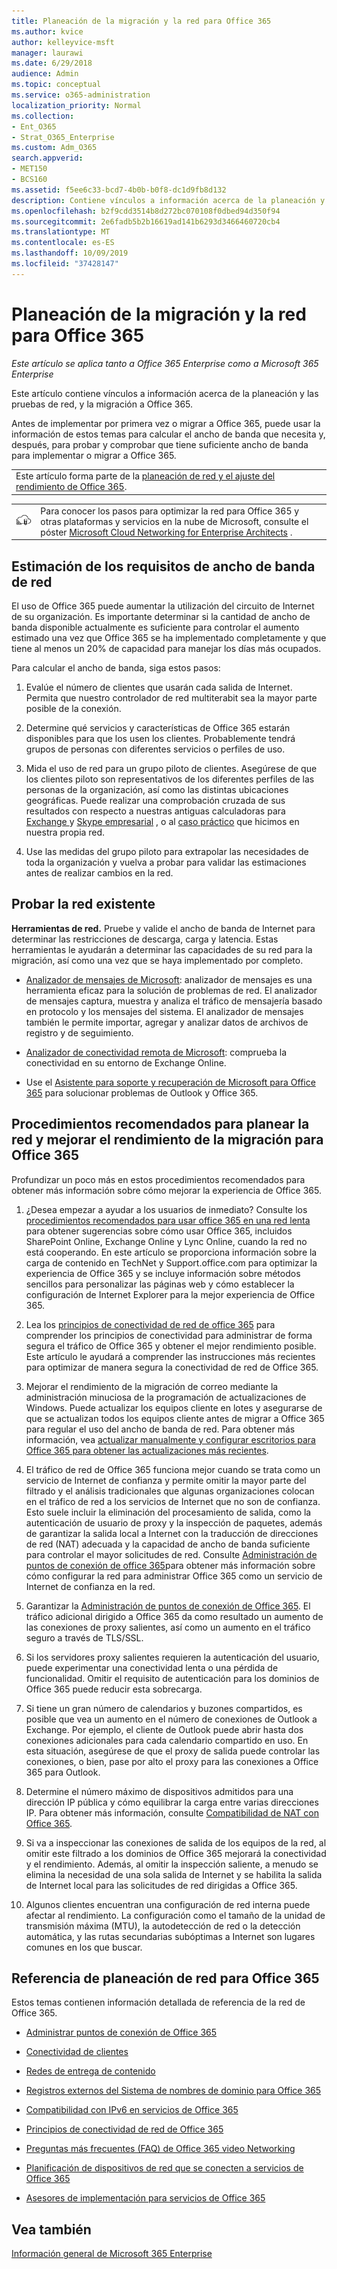 ```yaml
---
title: Planeación de la migración y la red para Office 365
ms.author: kvice
author: kelleyvice-msft
manager: laurawi
ms.date: 6/29/2018
audience: Admin
ms.topic: conceptual
ms.service: o365-administration
localization_priority: Normal
ms.collection:
- Ent_O365
- Strat_O365_Enterprise
ms.custom: Adm_O365
search.appverid:
- MET150
- BCS160
ms.assetid: f5ee6c33-bcd7-4b0b-b0f8-dc1d9fb8d132
description: Contiene vínculos a información acerca de la planeación y las pruebas de red, y la migración a Office 365.
ms.openlocfilehash: b2f9cdd3514b8d272bc070108f0dbed94d350f94
ms.sourcegitcommit: 2e6fadb5b2b16619ad141b6293d3466460720cb4
ms.translationtype: MT
ms.contentlocale: es-ES
ms.lasthandoff: 10/09/2019
ms.locfileid: "37428147"
---
```

# <a name="network-and-migration-planning-for-office-365"></a>Planeación de la migración y la red para Office 365

*Este artículo se aplica tanto a Office 365 Enterprise como a Microsoft 365 Enterprise*

Este artículo contiene vínculos a información acerca de la planeación y las pruebas de red, y la migración a Office 365.
  
Antes de implementar por primera vez o migrar a Office 365, puede usar la información de estos temas para calcular el ancho de banda que necesita y, después, para probar y comprobar que tiene suficiente ancho de banda para implementar o migrar a Office 365.

||
|:-----|
| Este artículo forma parte de la [planeación de red y el ajuste del rendimiento de Office 365](https://aka.ms/tune).|

|||
|:-----|:-----|
|![Consulte el póster Microsoft Cloud Networking for Enterprise Architects](media/3094be9f-2407-4fa5-896d-aa66ef7b9bb9.png)|Para conocer los pasos para optimizar la red para Office 365 y otras plataformas y servicios en la nube de Microsoft, consulte el póster [Microsoft Cloud Networking for Enterprise Architects](https://aka.ms/cloudarchnetworking) . |
   
## <a name="estimate-network-bandwidth-requirements"></a>Estimación de los requisitos de ancho de banda de red
<a name="EstimateBandwidthRequirements"> </a>

El uso de Office 365 puede aumentar la utilización del circuito de Internet de su organización. Es importante determinar si la cantidad de ancho de banda disponible actualmente es suficiente para controlar el aumento estimado una vez que Office 365 se ha implementado completamente y que tiene al menos un 20% de capacidad para manejar los días más ocupados.
  
Para calcular el ancho de banda, siga estos pasos:
  
1. Evalúe el número de clientes que usarán cada salida de Internet. Permita que nuestro controlador de red multiterabit sea la mayor parte posible de la conexión. 
    
2. Determine qué servicios y características de Office 365 estarán disponibles para que los usen los clientes. Probablemente tendrá grupos de personas con diferentes servicios o perfiles de uso.
    
3. Mida el uso de red para un grupo piloto de clientes. Asegúrese de que los clientes piloto son representativos de los diferentes perfiles de las personas de la organización, así como las distintas ubicaciones geográficas. Puede realizar una comprobación cruzada de sus resultados con respecto a nuestras antiguas calculadoras para [Exchange ](https://go.microsoft.com/fwlink/p/?LinkId=321550)y [Skype empresarial](https://go.microsoft.com/fwlink/p/?LinkId=321551) , o al [caso práctico](https://www.microsoft.com/itshowcase/Article/Content/631/Optimizing-network-performance-for-Microsoft-Office-365) que hicimos en nuestra propia red. 
    
4. Use las medidas del grupo piloto para extrapolar las necesidades de toda la organización y vuelva a probar para validar las estimaciones antes de realizar cambios en la red.
    
## <a name="test-your-existing-network"></a>Probar la red existente
<a name="calculators"> </a>

 **Herramientas de red.** Pruebe y valide el ancho de banda de Internet para determinar las restricciones de descarga, carga y latencia. Estas herramientas le ayudarán a determinar las capacidades de su red para la migración, así como una vez que se haya implementado por completo. 
  
- [Analizador de mensajes de Microsoft](https://technet.microsoft.com/library/jj649776.aspx): analizador de mensajes es una herramienta eficaz para la solución de problemas de red. El analizador de mensajes captura, muestra y analiza el tráfico de mensajería basado en protocolo y los mensajes del sistema. El analizador de mensajes también le permite importar, agregar y analizar datos de archivos de registro y de seguimiento.
    
- [Analizador de conectividad remota de Microsoft](https://go.microsoft.com/fwlink/p/?LinkId=517243): comprueba la conectividad en su entorno de Exchange Online.
    
- Use el [Asistente para soporte y recuperación de Microsoft para Office 365](https://diagnostics.office.com/#/Download?env=SOC) para solucionar problemas de Outlook y Office 365. 
    
## <a name="best-practices-for-network-planning-and-improving-migration-performance-for-office-365"></a>Procedimientos recomendados para planear la red y mejorar el rendimiento de la migración para Office 365
<a name="BestPractices"> </a>

Profundizar un poco más en estos procedimientos recomendados para obtener más información sobre cómo mejorar la experiencia de Office 365.
  
1. ¿Desea empezar a ayudar a los usuarios de inmediato? Consulte los [procedimientos recomendados para usar office 365 en una red lenta](https://support.office.com/article/fd16c8d2-4799-4c39-8fd7-045f06640166) para obtener sugerencias sobre cómo usar Office 365, incluidos SharePoint Online, Exchange Online y Lync Online, cuando la red no está cooperando. En este artículo se proporciona información sobre la carga de contenido en TechNet y Support.office.com para optimizar la experiencia de Office 365 y se incluye información sobre métodos sencillos para personalizar las páginas web y cómo establecer la configuración de Internet Explorer para la mejor experiencia de Office 365. 
    
2. Lea los [principios de conectividad de red de office 365](https://aka.ms/o365networkingprinciples) para comprender los principios de conectividad para administrar de forma segura el tráfico de Office 365 y obtener el mejor rendimiento posible. Este artículo le ayudará a comprender las instrucciones más recientes para optimizar de manera segura la conectividad de red de Office 365. 
    
3. Mejorar el rendimiento de la migración de correo mediante la administración minuciosa de la programación de actualizaciones de Windows. Puede actualizar los equipos cliente en lotes y asegurarse de que se actualizan todos los equipos cliente antes de migrar a Office 365 para regular el uso del ancho de banda de red. Para obtener más información, vea [actualizar manualmente y configurar escritorios para Office 365 para obtener las actualizaciones más recientes](https://support.microsoft.com/gp/office-2013-365-update).
    
4. El tráfico de red de Office 365 funciona mejor cuando se trata como un servicio de Internet de confianza y permite omitir la mayor parte del filtrado y el análisis tradicionales que algunas organizaciones colocan en el tráfico de red a los servicios de Internet que no son de confianza. Esto suele incluir la eliminación del procesamiento de salida, como la autenticación de usuario de proxy y la inspección de paquetes, además de garantizar la salida local a Internet con la traducción de direcciones de red (NAT) adecuada y la capacidad de ancho de banda suficiente para controlar el mayor solicitudes de red. Consulte [Administración de puntos de conexión de office 365](https://support.office.com/article/99cab9d4-ef59-4207-9f2b-3728eb46bf9a)para obtener más información sobre cómo configurar la red para administrar Office 365 como un servicio de Internet de confianza en la red.
    
1. Garantizar la [Administración de puntos de conexión de Office 365](https://support.office.com/article/99cab9d4-ef59-4207-9f2b-3728eb46bf9a). El tráfico adicional dirigido a Office 365 da como resultado un aumento de las conexiones de proxy salientes, así como un aumento en el tráfico seguro a través de TLS/SSL.
    
2. Si los servidores proxy salientes requieren la autenticación del usuario, puede experimentar una conectividad lenta o una pérdida de funcionalidad. Omitir el requisito de autenticación para los dominios de Office 365 puede reducir esta sobrecarga.
    
3. Si tiene un gran número de calendarios y buzones compartidos, es posible que vea un aumento en el número de conexiones de Outlook a Exchange. Por ejemplo, el cliente de Outlook puede abrir hasta dos conexiones adicionales para cada calendario compartido en uso. En esta situación, asegúrese de que el proxy de salida puede controlar las conexiones, o bien, pase por alto el proxy para las conexiones a Office 365 para Outlook.
    
4. Determine el número máximo de dispositivos admitidos para una dirección IP pública y cómo equilibrar la carga entre varias direcciones IP. Para obtener más información, consulte [Compatibilidad de NAT con Office 365](nat-support-with-office-365.md).
    
5. Si va a inspeccionar las conexiones de salida de los equipos de la red, al omitir este filtrado a los dominios de Office 365 mejorará la conectividad y el rendimiento. Además, al omitir la inspección saliente, a menudo se elimina la necesidad de una sola salida de Internet y se habilita la salida de Internet local para las solicitudes de red dirigidas a Office 365.
    
6. Algunos clientes encuentran una configuración de red interna puede afectar al rendimiento. La configuración como el tamaño de la unidad de transmisión máxima (MTU), la autodetección de red o la detección automática, y las rutas secundarias subóptimas a Internet son lugares comunes en los que buscar.
    
## <a name="network-planning-reference-for-office-365"></a>Referencia de planeación de red para Office 365
<a name="NetReference"> </a>

Estos temas contienen información detallada de referencia de la red de Office 365.
  
- [Administrar puntos de conexión de Office 365](https://support.office.com/article/99cab9d4-ef59-4207-9f2b-3728eb46bf9a)
    
- [Conectividad de clientes](client-connectivity.md)
    
- [Redes de entrega de contenido](content-delivery-networks.md)
    
- [Registros externos del Sistema de nombres de dominio para Office 365](external-domain-name-system-records.md)
    
- [Compatibilidad con IPv6 en servicios de Office 365](ipv6-support.md)
    
- [Principios de conectividad de red de Office 365](https://aka.ms/o365networkingprinciples)
    
- [Preguntas más frecuentes (FAQ) de Office 365 video Networking](office-365-video-networking-faq.md)
    
- [Planificación de dispositivos de red que se conecten a servicios de Office 365](plan-for-network-devices.md)
    
- [Asesores de implementación para servicios de Office 365](deployment-advisors-for-office-365.md)
 
## <a name="see-also"></a>Vea también

[Información general de Microsoft 365 Enterprise](https://docs.microsoft.com/microsoft-365/enterprise/microsoft-365-overview)

